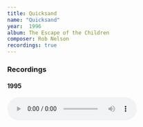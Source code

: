 ```yaml
---
title: Quicksand
name: "Quicksand"
year:  1996
album: The Escape of the Children
composer: Rob Nelson
recordings: true
---
```


<h3>Recordings</h3>

<h4>1995</h4>
<audio controls>
  <source src="http://walterklang.com/mp3/1995-07-13/Quicksand/Quicksand.mp3" type="audio/mpeg">
  <a href="http://walterklang.com/mp3/1995-07-13/Quicksand/Quicksand.mp3">Quicksand.mp3</a>
</audio>


